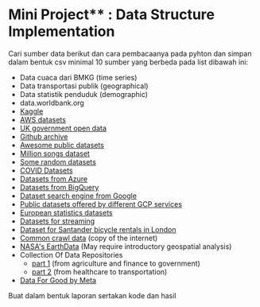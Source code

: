# Mini Project** : Data Structure Implementation

Cari sumber data berikut dan cara pembacaanya pada pyhton dan simpan dalam bentuk csv
minimal 10 sumber yang berbeda pada list dibawah ini:

- Data cuaca dari BMKG (time series)
- Data transportasi publik (geographical)
- Data statistik penduduk (demographic)
- data.worldbank.org
- [Kaggle](https://www.kaggle.com/datasets)
- [AWS datasets](https://registry.opendata.aws/)
- [UK government open data](https://data.gov.uk/)
- [Github archive](https://www.gharchive.org)
- [Awesome public datasets](https://github.com/awesomedata/awesome-public-datasets)
- [Million songs dataset](http://millionsongdataset.com)
- [Some random datasets](https://components.one/datasets/)
- [COVID Datasets](https://www.reddit.com/r/datasets/comments/n3ph2d/coronavirus_datsets/)
- [Datasets from Azure](https://docs.microsoft.com/en-us/azure/azure-sql/public-data-sets)
- [Datasets from BigQuery](https://cloud.google.com/bigquery/public-data/)
- [Dataset search engine from Google](https://datasetsearch.research.google.com/)
- [Public datasets offered by different GCP services](https://cloud.google.com/solutions/datasets)
- [European statistics datasets](https://webgate.acceptance.ec.europa.eu/eurostat/data/database)
- [Datasets for streaming](https://github.com/ColinEberhardt/awesome-public-streaming-datasets)
- [Dataset for Santander bicycle rentals in London](https://cycling.data.tfl.gov.uk/)
- [Common crawl data](https://commoncrawl.org/) (copy of the internet)
- [NASA's EarthData](https://search.earthdata.nasa.gov/search) (May require introductory geospatial analysis)
- Collection Of Data Repositories
  * [part 1](https://www.kdnuggets.com/2022/04/complete-collection-data-repositories-part-1.html) (from agriculture and finance to government)
  * [part 2](https://www.kdnuggets.com/2022/04/complete-collection-data-repositories-part-2.html) (from healthcare to transportation)
- [Data For Good by Meta](https://dataforgood.facebook.com/dfg/tools)

Buat dalam bentuk laporan sertakan kode dan hasil

